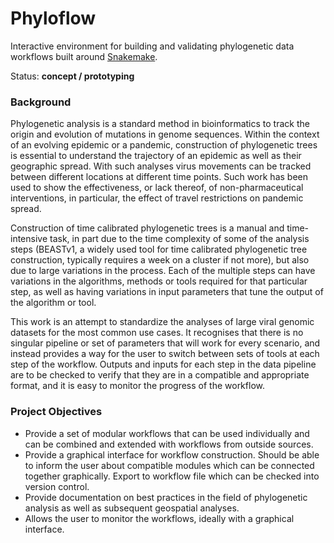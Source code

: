 # Phyloflow

Interactive environment for building and validating phylogenetic data workflows built around [Snakemake](https://snakemake.github.io/).

Status: **concept / prototyping**

### Background

Phylogenetic analysis is a standard method in bioinformatics to track the origin and evolution of mutations in genome sequences. Within the context of an evolving epidemic or a pandemic, construction of phylogenetic trees is essential to understand the trajectory of an epidemic as well as their geographic spread. With such analyses virus movements can be tracked between different locations at different time points. Such work has been used to show the effectiveness, or lack thereof, of non-pharmaceutical interventions, in particular, the effect of travel restrictions on pandemic spread.

Construction of time calibrated phylogenetic trees is a manual and time-intensive task, in part due to the time complexity of some of the analysis steps (BEASTv1, a widely used tool for time calibrated phylogenetic tree construction, typically requires a week on a cluster if not more), but also due to large variations in the process. Each of the multiple steps can have variations in the algorithms, methods or tools required for that particular step, as well as having variations in input parameters that tune the output of the algorithm or tool.

This work is an attempt to standardize the analyses of large viral genomic datasets for the most common use cases. It recognises that there is no singular pipeline or set of parameters that will work for every scenario, and instead provides a way for the user to switch between sets of tools at each step of the workflow. Outputs and inputs for each step in the data pipeline are to be checked to verify that they are in a compatible and appropriate format, and it is easy to monitor the progress of the workflow.

### Project Objectives

- Provide a set of modular workflows that can be used individually and can be combined and extended with workflows from outside sources.
- Provide a graphical interface for workflow construction. Should be able to inform the user about compatible modules which can be connected together graphically. Export to workflow file which can be checked into version control.
- Provide documentation on best practices in the field of phylogenetic analysis as well as subsequent geospatial analyses.
- Allows the user to monitor the workflows, ideally with a graphical interface.
